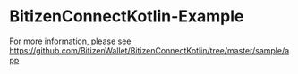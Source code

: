 # BitizenConnectKotlin-Example

For more information, please see https://github.com/BitizenWallet/BitizenConnectKotlin/tree/master/sample/app
